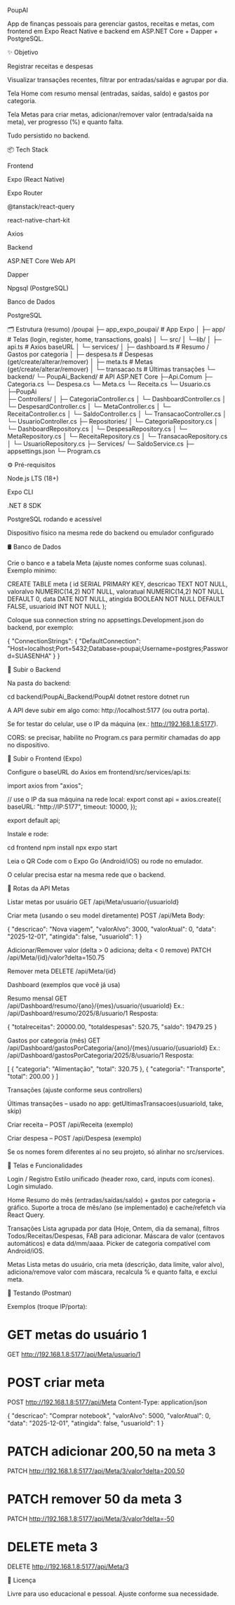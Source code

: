 PoupAI

App de finanças pessoais para gerenciar gastos, receitas e metas, com frontend em Expo React Native e backend em ASP.NET Core + Dapper + PostgreSQL.

✨ Objetivo

Registrar receitas e despesas 

Visualizar transações recentes, filtrar por entradas/saídas e agrupar por dia.

Tela Home com resumo mensal (entradas, saídas, saldo) e gastos por categoria.

Tela Metas para criar metas, adicionar/remover valor (entrada/saída na meta), ver progresso (%) e quanto falta.

Tudo persistido no backend.

📦 Tech Stack

Frontend

Expo (React Native)

Expo Router

@tanstack/react-query

react-native-chart-kit

Axios

Backend

ASP.NET Core Web API

Dapper

Npgsql (PostgreSQL)

Banco de Dados

PostgreSQL

🗂️ Estrutura (resumo)
/poupai
  ├─ app_expo_poupai/                 # App Expo
  │   ├─ app/                  # Telas (login, register, home, transactions, goals)
  │   └─ src/
  │       └─lib/
  │           ├─ api.ts        # Axios baseURL
  │       └─ services/
  │           ├─ dashboard.ts  # Resumo / Gastos por categoria
  │           ├─ despesa.ts   # Despesas (get/create/alterar/remover)
  │           ├─ meta.ts      # Metas (get/create/alterar/remover)
  │           └─ transacao.ts  # Últimas transações
  └─ backend/
      └─ PoupAi_Backend/       # API ASP.NET Core
          ├─Api.Comum
            ├─ Categoria.cs
            └─ Despesa.cs
            └─ Meta.cs
            └─ Receita.cs
            └─ Usuario.cs
          ├─PoupAi  
            ├─ Controllers/
            │   ├─ CategoriaController.cs
            │   └─ DashboardController.cs 
            │   └─ DespesardController.cs 
            │   └─ MetaController.cs
            │   └─ ReceitaController.cs 
            │   └─ SaldoController.cs 
            │   └─ TransacaoController.cs 
            │   └─ UsuarioController.cs 
            ├─ Repositories/
            │   └─ CategoriaRepository.cs
            │   └─ DashboardRepository.cs
            │   └─ DespesaRepository.cs
            │   └─ MetaRepository.cs
            │   └─ ReceitaRepository.cs
            │   └─ TransacaoRepository.cs
            │   └─ UsuarioRepository.cs
            ├─ Services/
              └─ SaldoService.cs
            ├─ appsettings.json
            └─ Program.cs


⚙️ Pré-requisitos

Node.js LTS (18+)

Expo CLI

.NET 8 SDK

PostgreSQL rodando e acessível

Dispositivo físico na mesma rede do backend ou emulador configurado

🛢️ Banco de Dados

Crie o banco e a tabela Meta (ajuste nomes conforme suas colunas). Exemplo mínimo:

CREATE TABLE meta (
  id SERIAL PRIMARY KEY,
  descricao TEXT NOT NULL,
  valoralvo NUMERIC(14,2) NOT NULL,
  valoratual NUMERIC(14,2) NOT NULL DEFAULT 0,
  data DATE NOT NULL,
  atingida BOOLEAN NOT NULL DEFAULT FALSE,
  usuarioid INT NOT NULL
);

Coloque sua connection string no appsettings.Development.json do backend, por exemplo:

{
  "ConnectionStrings": {
    "DefaultConnection": "Host=localhost;Port=5432;Database=poupai;Username=postgres;Password=SUASENHA"
  }
}

🚀 Subir o Backend

Na pasta do backend:

cd backend/PoupAi_Backend/PoupAI
dotnet restore
dotnet run


A API deve subir em algo como: http://localhost:5177 (ou outra porta).

Se for testar do celular, use o IP da máquina (ex.: http://192.168.1.8:5177).

CORS: se precisar, habilite no Program.cs para permitir chamadas do app no dispositivo.

📱 Subir o Frontend (Expo)

Configure o baseURL do Axios em frontend/src/services/api.ts:

import axios from "axios";

// use o IP da sua máquina na rede local:
export const api = axios.create({
  baseURL: "http://IP:5177",
  timeout: 10000,
});

export default api;


Instale e rode:

cd frontend
npm install
npx expo start


Leia o QR Code com o Expo Go (Android/iOS) ou rode no emulador.

O celular precisa estar na mesma rede que o backend.

🔀 Rotas da API
Metas

Listar metas por usuário
GET /api/Meta/usuario/{usuarioId}

Criar meta (usando o seu model diretamente)
POST /api/Meta
Body:

{
  "descricao": "Nova viagem",
  "valorAlvo": 3000,
  "valorAtual": 0,
  "data": "2025-12-01",
  "atingida": false,
  "usuarioId": 1
}


Adicionar/Remover valor (delta > 0 adiciona; delta < 0 remove)
PATCH /api/Meta/{id}/valor?delta=150.75

Remover meta
DELETE /api/Meta/{id}

Dashboard (exemplos que você já usa)

Resumo mensal
GET /api/Dashboard/resumo/{ano}/{mes}/usuario/{usuarioId}
Ex.: /api/Dashboard/resumo/2025/8/usuario/1
Resposta:

{
  "totalreceitas": 20000.00,
  "totaldespesas": 520.75,
  "saldo": 19479.25
}


Gastos por categoria (mês)
GET /api/Dashboard/gastosPorCategoria/{ano}/{mes}/usuario/{usuarioId}
Ex.: /api/Dashboard/gastosPorCategoria/2025/8/usuario/1
Resposta:

[
  { "categoria": "Alimentação", "total": 320.75 },
  { "categoria": "Transporte",  "total": 200.00 }
]

Transações (ajuste conforme seus controllers)

Últimas transações – usado no app: getUltimasTransacoes(usuarioId, take, skip)

Criar receita – POST /api/Receita (exemplo)

Criar despesa – POST /api/Despesa (exemplo)

Se os nomes forem diferentes aí no seu projeto, só alinhar no src/services.

🧭 Telas e Funcionalidades

Login / Registro
Estilo unificado (header roxo, card, inputs com ícones). Login simulado.

Home
Resumo do mês (entradas/saídas/saldo) + gastos por categoria + gráfico.
Suporte a troca de mês/ano (se implementado) e cache/refetch via React Query.

Transações
Lista agrupada por data (Hoje, Ontem, dia da semana), filtros Todos/Receitas/Despesas, FAB para adicionar.
Máscara de valor (centavos automáticos) e data dd/mm/aaaa.
Picker de categoria compatível com Android/iOS.

Metas
Lista metas do usuário, cria meta (descrição, data limite, valor alvo), adiciona/remove valor com máscara, recalcula % e quanto falta, e exclui meta.

🧪 Testando (Postman)

Exemplos (troque IP/porta):

# GET metas do usuário 1
GET http://192.168.1.8:5177/api/Meta/usuario/1

# POST criar meta
POST http://192.168.1.8:5177/api/Meta
Content-Type: application/json

{
  "descricao": "Comprar notebook",
  "valorAlvo": 5000,
  "valorAtual": 0,
  "data": "2025-12-01",
  "atingida": false,
  "usuarioId": 1
}

# PATCH adicionar 200,50 na meta 3
PATCH http://192.168.1.8:5177/api/Meta/3/valor?delta=200.50

# PATCH remover 50 da meta 3
PATCH http://192.168.1.8:5177/api/Meta/3/valor?delta=-50

# DELETE meta 3
DELETE http://192.168.1.8:5177/api/Meta/3

📄 Licença

Livre para uso educacional e pessoal. Ajuste conforme sua necessidade.
